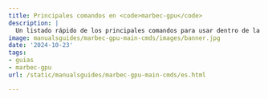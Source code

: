 ```yaml
---
title: Principales comandos en <code>marbec-gpu</code>
description: |
  Un listado rápido de los principales comandos para usar dentro de la Terminal de <code>marbec-gpu</code>.
image: manualsguides/marbec-gpu-main-cmds/images/banner.jpg
date: '2024-10-23'
tags:
- guias
- marbec-gpu
url: /static/manualsguides/marbec-gpu-main-cmds/es.html

---
```

